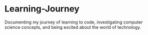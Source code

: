 # Learning-Journey
Documenting my journey of learning to code, investigating computer science concepts, and being excited about the world of technology.
